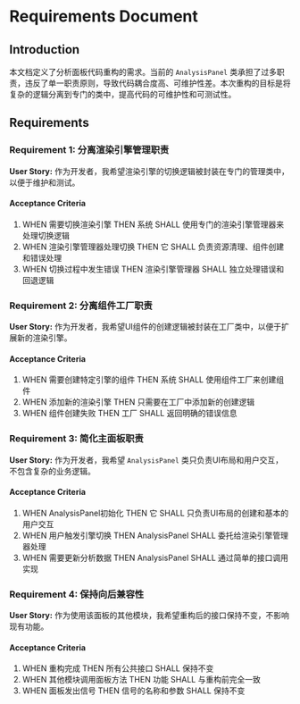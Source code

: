 # Requirements Document

## Introduction

本文档定义了分析面板代码重构的需求。当前的 `AnalysisPanel` 类承担了过多职责，违反了单一职责原则，导致代码耦合度高、可维护性差。本次重构的目标是将复杂的逻辑分离到专门的类中，提高代码的可维护性和可测试性。

## Requirements

### Requirement 1: 分离渲染引擎管理职责

**User Story:** 作为开发者，我希望渲染引擎的切换逻辑被封装在专门的管理类中，以便于维护和测试。

#### Acceptance Criteria

1. WHEN 需要切换渲染引擎 THEN 系统 SHALL 使用专门的渲染引擎管理器来处理切换逻辑
2. WHEN 渲染引擎管理器处理切换 THEN 它 SHALL 负责资源清理、组件创建和错误处理
3. WHEN 切换过程中发生错误 THEN 渲染引擎管理器 SHALL 独立处理错误和回退逻辑

### Requirement 2: 分离组件工厂职责

**User Story:** 作为开发者，我希望UI组件的创建逻辑被封装在工厂类中，以便于扩展新的渲染引擎。

#### Acceptance Criteria

1. WHEN 需要创建特定引擎的组件 THEN 系统 SHALL 使用组件工厂来创建组件
2. WHEN 添加新的渲染引擎 THEN 只需要在工厂中添加新的创建逻辑
3. WHEN 组件创建失败 THEN 工厂 SHALL 返回明确的错误信息

### Requirement 3: 简化主面板职责

**User Story:** 作为开发者，我希望 `AnalysisPanel` 类只负责UI布局和用户交互，不包含复杂的业务逻辑。

#### Acceptance Criteria

1. WHEN AnalysisPanel初始化 THEN 它 SHALL 只负责UI布局的创建和基本的用户交互
2. WHEN 用户触发引擎切换 THEN AnalysisPanel SHALL 委托给渲染引擎管理器处理
3. WHEN 需要更新分析数据 THEN AnalysisPanel SHALL 通过简单的接口调用实现

### Requirement 4: 保持向后兼容性

**User Story:** 作为使用该面板的其他模块，我希望重构后的接口保持不变，不影响现有功能。

#### Acceptance Criteria

1. WHEN 重构完成 THEN 所有公共接口 SHALL 保持不变
2. WHEN 其他模块调用面板方法 THEN 功能 SHALL 与重构前完全一致
3. WHEN 面板发出信号 THEN 信号的名称和参数 SHALL 保持不变
